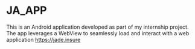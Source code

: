 # JA_APP
This is an Android application developed as part of my internship project. The app leverages a WebView to seamlessly load and interact with a web application https://jade.insure
